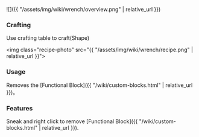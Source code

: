 ![]({{ "/assets/img/wiki/wrench/overview.png" | relative_url }})

### Crafting

Use crafting table to craft(Shape)

<img class="recipe-photo" src="{{ "/assets/img/wiki/wrench/recipe.png" | relative_url }}">

### Usage

Removes the [Functional Block]({{ "/wiki/custom-blocks.html" | relative_url }})。

### Features

Sneak and right click to remove [Functional Block]({{ "/wiki/custom-blocks.html" | relative_url }}).
